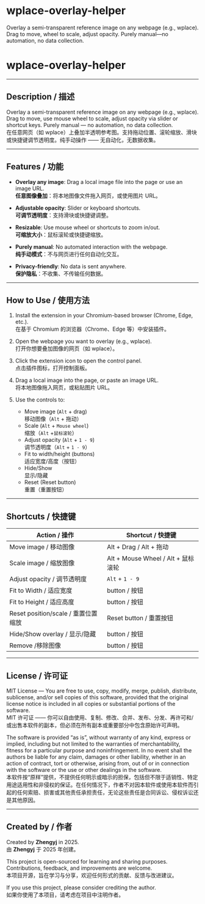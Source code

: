 # wplace-overlay-helper
Overlay a semi-transparent reference image on any webpage (e.g., wplace). Drag to move, wheel to scale, adjust opacity. Purely manual—no automation, no data collection.
# wplace-overlay-helper

---

## Description / 描述

Overlay a semi-transparent reference image on any webpage (e.g., wplace). Drag to move, use mouse wheel to scale, adjust opacity via slider or shortcut keys. Purely manual — no automation, no data collection.  
在任意网页（如 wplace）上叠加半透明参考图。支持拖动位置、滚轮缩放、滑块或快捷键调节透明度。纯手动操作 —— 无自动化，无数据收集。

---

## Features / 功能

- **Overlay any image**: Drag a local image file into the page or use an image URL.  
  **任意图像叠加**：将本地图像文件拖入网页，或使用图片 URL。  

- **Adjustable opacity**: Slider or keyboard shortcuts.  
  **可调节透明度**：支持滑块或快捷键调整。  

- **Resizable**: Use mouse wheel or shortcuts to zoom in/out.  
  **可缩放大小**：鼠标滚轮或快捷键缩放。  

- **Purely manual**: No automated interaction with the webpage.  
  **纯手动模式**：不与网页进行任何自动化交互。  

- **Privacy-friendly**: No data is sent anywhere.  
  **保护隐私**：不收集、不传输任何数据。  

---

## How to Use / 使用方法

1. Install the extension in your Chromium-based browser (Chrome, Edge, etc.).  
   在基于 Chromium 的浏览器（Chrome、Edge 等）中安装插件。  

2. Open the webpage you want to overlay (e.g., wplace).  
   打开你想要叠加图像的网页（如 wplace）。  

3. Click the extension icon to open the control panel.  
   点击插件图标，打开控制面板。  

4. Drag a local image into the page, or paste an image URL.  
   将本地图像拖入网页，或粘贴图片 URL。  

5. Use the controls to:  
   - Move image (`Alt` + drag)  
     移动图像（`Alt` + 拖动）  
   - Scale (`Alt` + `Mouse wheel`)  
     缩放（`Alt` +`鼠标滚轮`）  
   - Adjust opacity (`Alt` + `1 - 9`)  
     调节透明度（`Alt` + `1 - 9`）  
   - Fit to width/height (buttons)  
     适应宽度/高度（按钮）  
   - Hide/Show  
     显示/隐藏  
   - Reset (Reset button)  
     重置（重置按钮）  

---

## Shortcuts / 快捷键

| Action / 操作                  |          Shortcut / 快捷键          |
|--------------------------------|-------------------------------------|
| Move image / 移动图像           |      Alt + Drag / Alt + 拖动        |
| Scale image / 缩放图像          | Alt + Mouse Wheel / Alt +  鼠标滚轮  |
| Adjust opacity / 调节透明度     |         `Alt` + `1 - 9`             |
| Fit to Width / 适应宽度         |           button /  按钮            |
| Fit to Height / 适应高度        |           button /  按钮            |
| Reset position/scale / 重置位置缩放 |   Reset button / 重置按钮        |
| Hide/Show overlay / 显示/隐藏   |           button /  按钮            |
| Remove /移除图像                |           button /  按钮            |

---

## License / 许可证

MIT License — You are free to use, copy, modify, merge, publish, distribute, sublicense, and/or sell copies of this software, provided that the original license notice is included in all copies or substantial portions of the software.  
MIT 许可证 —— 你可以自由使用、复制、修改、合并、发布、分发、再许可和/或出售本软件的副本，但必须在所有副本或重要部分中包含原始许可声明。

The software is provided “as is”, without warranty of any kind, express or implied, including but not limited to the warranties of merchantability, fitness for a particular purpose and noninfringement. In no event shall the authors be liable for any claim, damages or other liability, whether in an action of contract, tort or otherwise, arising from, out of or in connection with the software or the use or other dealings in the software.  
本软件按“原样”提供，不提供任何明示或暗示的担保，包括但不限于适销性、特定用途适用性和非侵权的保证。在任何情况下，作者不对因本软件或使用本软件而引起的任何索赔、损害或其他责任承担责任，无论这些责任是合同诉讼、侵权诉讼还是其他原因。

---

## Created by / 作者

Created by **Zhengyj** in 2025.  
由 **Zhengyj** 于 2025 年创建。

This project is open-sourced for learning and sharing purposes. Contributions, feedback, and improvements are welcome.  
本项目开源，旨在学习与分享，欢迎任何形式的贡献、反馈与改进建议。

If you use this project, please consider crediting the author.  
如果你使用了本项目，请考虑在项目中注明作者。
